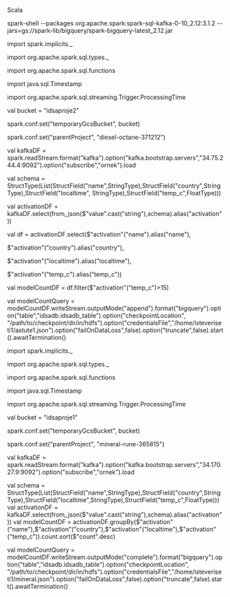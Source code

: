 Scala

spark-shell --packages org.apache.spark:spark-sql-kafka-0-10_2.12:3.1.2 --jars=gs://spark-lib/bigquery/spark-bigquery-latest_2.12.jar

import spark.implicits._

import org.apache.spark.sql.types._

import org.apache.spark.sql.functions

import java.sql.Timestamp

import org.apache.spark.sql.streaming.Trigger.ProcessingTime

val bucket = "idsaproje2"

spark.conf.set("temporaryGcsBucket", bucket)

spark.conf.set("parentProject", "diesel-octane-371212")

val kafkaDF = spark.readStream.format("kafka").option("kafka.bootstrap.servers","34.75.244.4:9092").option("subscribe","ornek").load

val schema = StructType(List(StructField("name",StringType),StructField("country",StringType),StructField("localtime", StringType),StructField("temp_c",FloatType)))


val activationDF = kafkaDF.select(from_json($"value".cast("string"),schema).alias("activation"))


val df = activationDF.select($"activation"("name").alias("name"),

$"activation"("country").alias("country"),

$"activation"("localtime").alias("localtime"),

$"activation"("temp_c").alias("temp_c"))

val modelCountDF = df.filter($"activation"("temp_c")>15)


val modelCountQuery = modelCountDF.writeStream.outputMode("append").format("bigquery").option("table","idsadb.idsadb_table").option("checkpointLocation", "/path/to/checkpoint/dir/in/hdfs").option("credentialsFile","/home/isteveriseti1/astute1.json").option("failOnDataLoss",false).option("truncate",false).start().awaitTermination()







import spark.implicits._

import org.apache.spark.sql.types._

import org.apache.spark.sql.functions

import java.sql.Timestamp

import org.apache.spark.sql.streaming.Trigger.ProcessingTime

val bucket = "idsaproje1"

spark.conf.set("temporaryGcsBucket", bucket)

spark.conf.set("parentProject", "mineral-rune-365815")

val kafkaDF = spark.readStream.format("kafka").option("kafka.bootstrap.servers","34.170.27.9:9092").option("subscribe","ornek").load

val schema = StructType(List(StructField("name",StringType),StructField("country",StringType),StructField("localtime",StringType),StructField("temp_c",FloatType)))
val activationDF = kafkaDF.select(from_json($"value".cast("string"),schema).alias("activation"))
val modelCountDF = activationDF.groupBy($"activation"("name"),$"activation"("country"),$"activation"("localtime"),$"activation"("temp_c")).count.sort($"count".desc)


val modelCountQuery = modelCountDF.writeStream.outputMode("complete").format("bigquery").option("table","idsadb.idsadb_table").option("checkpointLocation", "/path/to/checkpoint/dir/in/hdfs").option("credentialsFile","/home/isteveriseti1/mineral.json").option("failOnDataLoss",false).option("truncate",false).start().awaitTermination()
